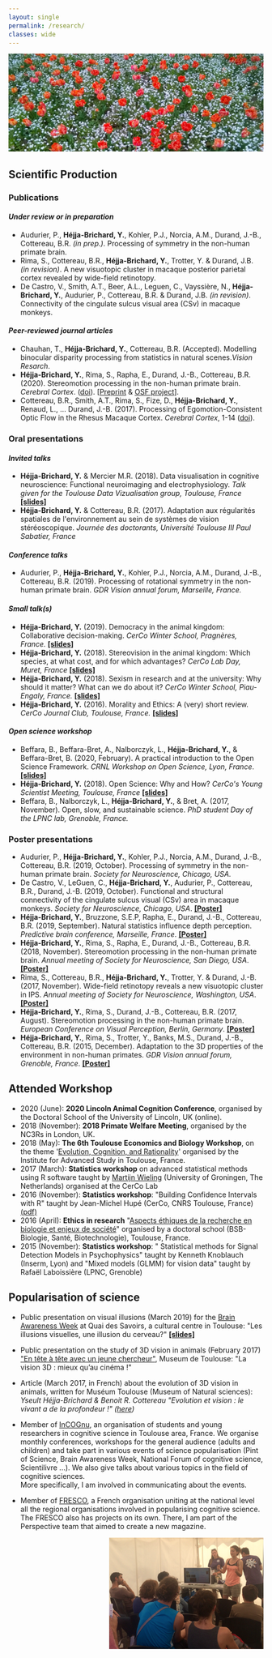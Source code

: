 ```yaml
---
layout: single
permalink: /research/
classes: wide
---
```

<img src="/assets/images/WelshTulipCropped.jpg" alt="My research"> 

## Scientific Production

### Publications
#### *Under review or in preparation*

* Audurier, P., **Héjja-Brichard, Y.**, Kohler, P.J., Norcia, A.M., Durand, J.-B., Cottereau, B.R. *(in prep.)*. Processing of symmetry in the non-human primate brain.
* Rima, S., Cottereau, B.R., **Héjja-Brichard, Y.**, Trotter, Y. & Durand, J.B. *(in revision)*. A new visuotopic cluster in macaque posterior parietal cortex revealed by wide-field retinotopy.
* De Castro, V., Smith, A.T., Beer, A.L., Leguen, C., Vayssière, N., **Héjja-Brichard, Y.**, Audurier, P., Cottereau, B.R. & Durand, J.B. *(in revision)*. Connectivity of the cingulate sulcus visual area (CSv) in macaque monkeys.

#### *Peer-reviewed journal articles*

* Chauhan, T., **Héjja-Brichard, Y.**, Cottereau, B.R. (Accepted). Modelling binocular disparity processing from statistics in natural scenes.*Vision Resarch*.
* **Héjja-Brichard, Y.**, Rima, S., Rapha, E., Durand, J.-B., Cottereau, B.R. (2020). Stereomotion processing in the non-human primate brain. *Cerebral Cortex*. ([doi](https://doi.org/10.1093/cercor/bhaa055)). [[Preprint](https://www.biorxiv.org/content/10.1101/638155v3) & [OSF project](https://osf.io/yxrsv/)].
* Cottereau, B.R., Smith, A.T., Rima, S., Fize, D., **Héjja-Brichard, Y.**, Renaud, L., … Durand, J.-B. (2017). Processing of Egomotion-Consistent Optic Flow in the Rhesus Macaque Cortex. *Cerebral Cortex*, 1-14 ([doi](https://doi.org/10.1093/cercor/bhw412)).


### Oral presentations
#### *Invited talks*

* **Héjja-Brichard, Y.** & Mercier M.R. (2018). Data visualisation in cognitive neuroscience: Functional neuroimaging and electrophysiology. *Talk given for the Toulouse Data Vizualisation group, Toulouse, France* <a href="/pdf/YHB_ToulouseDataViz.pdf" target="_blank"><b>[slides]</b></a><br>
* **Héjja-Brichard, Y.** & Cottereau, B.R. (2017). Adaptation aux régularités spatiales de l'environnement au sein de systèmes de vision stéréoscopique. *Journée des doctorants, Université Toulouse III Paul Sabatier, France*

#### *Conference talks*
* Audurier, P., **Héjja-Brichard, Y.**, Kohler, P.J., Norcia, A.M., Durand, J.-B., Cottereau, B.R. (2019). Processing of rotational symmetry in the non-human primate brain. *GDR Vision annual forum, Marseille, France.*

#### *Small talk(s)*
* **Héjja-Brichard, Y.** (2019). Democracy in the animal kingdom: Collaborative decision-making.  *CerCo Winter School, Pragnères, France.* <a href="/pdf/DemocracyAnimalKingdom.pdf" target="_blank"><b>[slides]</b></a><br> 
* **Héjja-Brichard, Y.** (2018). Stereovision in the animal kingdom: Which species, at what cost, and for which advantages? *CerCo Lab Day, Muret, France* <a href="/pdf/CerCoDay_3Dvision.pdf" target="_blank"><b>[slides]</b></a><br>
* **Héjja-Brichard, Y.** (2018). Sexism in research and at the university: Why should it matter? What can we do about it?  *CerCo Winter School, Piau-Engaly, France.* <a href="/pdf/SexismInAcademia.pdf" target="_blank"><b>[slides]</b></a><br>
* **Héjja-Brichard, Y.** (2016). Morality and Ethics: A (very) short review. *CerCo Journal Club, Toulouse, France.* <a href="/pdf/MoralityEthicsReview.pdf" target="_blank"><b>[slides]</b></a><br>

#### *Open science workshop*
* Beffara, B., Beffara-Bret, A., Nalborczyk, L., **Héjja-Brichard, Y.**, & Beffara-Bret, B. (2020, February). A practical introduction to the Open Science Framework. *CRNL Workshop on Open Science, Lyon, France*. <a href="/pdf/CRNL2020.pdf" target="_blank"><b>[slides]</b></a><br>
* **Héjja-Brichard, Y.** (2018). Open Science: Why and How? *CerCo's Young Scientist Meeting, Toulouse, France* <a href="/pdf/OSF_YSM18.pdf" target="_blank"><b>[slides]</b></a><br>
* Beffara, B., Nalborczyk, L., **Héjja-Brichard, Y.**, & Bret, A. (2017, November). Open, slow, and sustainable science. *PhD student Day of the LPNC lab, Grenoble, France.*

### Poster presentations

* Audurier, P., **Héjja-Brichard, Y.**, Kohler, P.J., Norcia, A.M., Durand, J.-B., Cottereau, B.R. (2019, October). Processing of symmetry in the non-human primate brain. *Society for Neuroscience, Chicago, USA.*
* De Castro, V., LeGuen, C., **Héjja-Brichard, Y.**, Audurier, P., Cottereau, B.R., Durand, J.-B. (2019, October). Functional and structural connectivity of the cingulate sulcus visual (CSv) area in macaque monkeys. *Society for Neuroscience, Chicago, USA*. <a href="/pdf/SFN_2019_JBD.pdf" target="_blank"><b>[Poster]</b></a><br>
* **Héjja-Brichard, Y.**, Bruzzone, S.E.P, Rapha, E., Durand, J.-B., Cottereau, B.R. (2019, September). Natural statistics influence depth perception. *Predictive brain conference, Marseille, France*. <a href="/pdf/Poster_Marseille.pdf" target="_blank"><b>[Poster]</b></a><br>
* **Héjja-Brichard, Y.**, Rima, S., Rapha, E., Durand, J.-B., Cottereau, B.R. (2018, November). Stereomotion processing in the non-human primate brain. *Annual meeting of Society for Neuroscience, San Diego, USA*. <a href="/pdf/SFN_2018_YHB.pdf" target="_blank"><b>[Poster]</b></a><br>
* Rima, S., Cottereau, B.R., **Héjja-Brichard, Y.**, Trotter, Y. & Durand, J.-B. (2017, November). Wide-field retinotopy reveals a new visuotopic cluster in IPS. *Annual meeting of Society for Neuroscience, Washington, USA*. <a href="/pdf/SFN17_V1_Samy-compressed.pdf" target="_blank"><b>[Poster]</b></a><br>
* **Héjja-Brichard, Y.**, Rima, S., Durand, J.-B., Cottereau, B.R. (2017, August). Stereomotion processing in the non-human primate brain. *European Conference on Visual Perception, Berlin, Germany*. <a href="/pdf/PosterECVP.pdf" target="_blank"><b>[Poster]</b></a><br>
* **Héjja-Brichard, Y.**, Rima, S., Trotter, Y., Banks, M.S., Durand, J.-B., Cottereau, B.R. (2015, December). Adaptation to the 3D properties of the environment in non-human primates. *GDR Vision annual forum, Grenoble, France*. <a href="/pdf/Poster_GDRvision.pdf" target="_blank"><b>[Poster]</b></a><br>

## Attended Workshop
* 2020 (June): **2020 Lincoln Animal Cognition Conference**, organised by the Doctoral School of the University of Lincoln, UK (online).
* 2018 (November): **2018 Primate Welfare Meeting**, organised by the NC3Rs in London, UK.
* 2018 (May): **The 6th Toulouse Economics and Biology Workshop**, on the theme '[Evolution, Cognition, and Rationality](http://www.iast.fr/conferences/2018-6th-toulouse-economics-and-biology-workshop)' organised by the Institute for Advanced Study in Toulouse, France.
* 2017 (March): **Statistics workshop** on advanced statistical methods using R software taught by [Martijn Wieling](http://www.martijnwieling.nl/presentations) (University of Groningen, The Netherlands) organised at the CerCo Lab
* 2016 (November): **Statistics workshop**: "Building Confidence Intervals with R" taught by Jean-Michel Hupé (CerCo, CNRS Toulouse, France) [(pdf)](https://gdrvision2016.sciencesconf.org/data/pages/GDRvision2016_ConfidenceIntervalsBasics.pdf)
* 2016 (April): **Ethics in research** "[Aspects éthiques de la recherche en biologie et enjeux de société](http://societal.genotoul.fr/wp-content/uploads/2017/01/Module-2016-DP04-B-Programme.pdf)" organised by a doctoral school (BSB-Biologie, Santé, Biotechnologie), Toulouse, France.
* 2015 (November): **Statistics workshop**: " Statistical methods for Signal Detection Models in Psychophysics" taught by Kenneth Knoblauch (Inserm, Lyon) and "Mixed models (GLMM) for vision data" taught by Rafaël Laboissière (LPNC, Grenoble)

## Popularisation of science
* Public presentation on visual illusions (March 2019) for the [Brain Awareness Week](https://www.semaineducerveau.fr/manifestation/les-illusions-visuelles-une-illusion-du-cerveau/) at Quai des Savoirs, a cultural centre in Toulouse: "Les illusions visuelles, une illusion du cerveau?" <a href="/pdf/illu_visu.pdf" target="_blank"><b>[slides]</b></a><br>
* Public presentation on the study of 3D vision in animals  (February 2017) ["En tête à tête avec un jeune chercheur"](http://www.univ-toulouse.fr/sites/default/files/dp-avis_de_recherche-lactualite_par_les_jeunes_chercheurs-5fev2017.pdf), Museum de Toulouse: "La vision 3D : mieux qu’au cinéma !"
* Article (March 2017, in French) about the evolution of 3D vision in animals, written for Muséum Toulouse (Museum of Natural sciences): 
*Yseult Héjja-Brichard & Benoit R. Cottereau "Evolution et vision : le vivant a de la profondeur !" ([here](http://www.museum.toulouse.fr/-/evolution-et-vision-le-vivant-a-de-la-profondeur-))*

* Member of [InCOGnu](http://incognu.fr/), an organisation of students and young researchers in cognitive science in Toulouse area, France. We organise monthly conferences, workshops for the general audience (adults and children) and take part in various events of science popularisation (Pint of Science, Brain Awareness Week, National Forum of cognitive science, Scientilivre ...). We also give talks about various topics in the field of cognitive sciences. <br> 
More specifically, I am involved in communicating about the events.

* Member of [FRESCO](https://federationfresco.fr/), a French organisation uniting at the national level all the regional organisations involved in popularising cognitive science. The FRESCO also has projects on its own. There, I am part of the Perspective team that aimed to create a new magazine. 

<img src="/pdf/PhotoESOF_Incognu.jpg" alt="Incognu" align="right">
